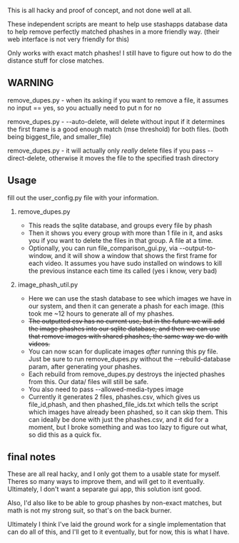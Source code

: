 This is all hacky and proof of concept, and not done well at all.

These independent scripts are meant to help use stashapps database data to help remove perfectly matched phashes in a more friendly way.
(their web interface is not very friendly for this)

Only works with exact match phashes! I still have to figure out how to do the distance stuff for close matches.

## WARNING
remove_dupes.py - when its asking if you want to remove a file, it assumes no input == yes, so you actually need to put n for no

remove_dupes.py - --auto-delete, will delete without input if it determines the first frame is a good enough match (mse threshold) for both files. (both being biggest_file, and smaller_file)

remove_dupes.py - it will actually only *really* delete files if you pass --direct-delete, otherwise it moves the file to the specified trash directory

## Usage

fill out the user_config.py file with your information.

1. remove_dupes.py
    - This reads the sqlite database, and groups every file by phash
    - Then it shows you every group with more than 1 file in it, and asks you if you want to delete the files in that group. A file at a time.
    - Optionally, you can run file_comparison_gui.py, via --output-to-window, and it will show a window that shows the first frame for each video. It assumes you have sudo installed on windows to kill the previous instance each time its called (yes i know, very bad)

2.  image_phash_util.py
    - Here we can use the stash database to see which images we have in our system, and then it can generate a phash for each image. (this took me ~12 hours to generate all of my phashes.
    - ~~The outputted csv has no current use, but in the future we will add the image phashes into our sqlite database, and then we can use that remove images with shared phashes, the same way we do with videos.~~
    - You can now scan for duplicate images *after* running this py file. Just be sure to run remove_dupes.py without the --rebuild-database param, after generating your phashes.
    - Each rebuild from remove_dupes.py destroys the injected phashes from this. Our data/ files will still be safe.
    - You also need to pass --allowed-media-types image
    - Currently it generates 2 files, phashes.csv, which gives us file_id,phash, and then phashed_file_ids.txt which tells the script which images have already been phashed, so it can skip them. This can ideally be done with just the phashes.csv, and it did for a moment, but I broke something and was too lazy to figure out what, so did this as a quick fix.


## final notes

These are all real hacky, and I only got them to a usable state for myself. Theres so many ways to improve them, and will get to it eventually.
Ultimately, I don't want a separate gui app, this solution isnt good.

Also, I'd also like to be able to group phashes by non-exact matches, but math is not my strong suit, so that's on the back burner.

Ultimately I think I've laid the ground work for a single implementation that can do all of this, and I'll get to it eventually, but for now, this is what I have.
